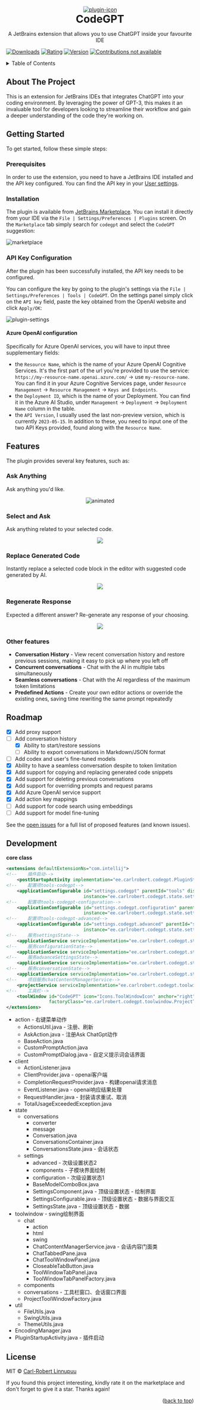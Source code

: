 <a name="readme-top"></a>

<br />
<div align="center">
  <a href="https://github.com/carlrobertoh/CodeGPT">
    <img alt="plugin-icon" src="docs/assets/icon.png">
  </a>
  <h1 style="margin: 0;" align="center">CodeGPT</h1>
  <p>
    A JetBrains extension that allows you to use ChatGPT inside your favourite IDE
  </p>
</div>

[![Downloads][downloads-shield]][plugin-repo]
[![Rating][Rating-shield]][plugin-repo]
[![Version][version-shield]][plugin-repo]
[![Contributions not available][contributions-not-available-svg]][contributions-not-available]

<!-- TABLE OF CONTENTS -->
<details>
  <summary>Table of Contents</summary>
  <ol>
    <li><a href="#about-the-project">About The Project</a></li>
    <li>
      <a href="#getting-started">Getting Started</a>
      <ul>
        <li><a href="#prerequisites">Prerequisites</a></li>
        <li><a href="#installation">Installation</a></li>
        <li><a href="#api-key-configuration">API Key Configuration</a></li>
      </ul>
    </li>
    <li><a href="#features">Features</a></li>
    <li><a href="#roadmap">Roadmap</a></li>
    <li><a href="#license">License</a></li>
  </ol>
</details>

## About The Project

This is an extension for JetBrains IDEs that integrates ChatGPT into your coding environment.
By leveraging the power of GPT-3, this makes it an invaluable tool for developers looking to streamline their workflow and gain a deeper understanding of the code they're working on.

## Getting Started

To get started, follow these simple steps:

### Prerequisites

In order to use the extension, you need to have a JetBrains IDE installed and the API key configured.
You can find the API key in your [User settings][api-key-url].

### Installation

The plugin is available from [JetBrains Marketplace][plugin-repo].
You can install it directly from your IDE via the `File | Settings/Preferences | Plugins` screen.
On the `Marketplace` tab simply search for `codegpt` and select the `CodeGPT` suggestion:

![marketplace][marketplace-img]

### API Key Configuration

After the plugin has been successfully installed, the API key needs to be configured.

You can configure the key by going to the plugin's settings via the `File | Settings/Preferences | Tools | CodeGPT`.
On the settings panel simply click on the `API key` field, paste the key obtained from the OpenAI website and click `Apply/OK`:

![plugin-settings][plugin-settings]

#### Azure OpenAI configuration
Specifically for Azure OpenAI services, you will have to input three supplementary fields:
* the `Resource Name`, which is the name of your Azure OpenAI Cognitive Services. It's the first part of the url you're provided to use the service: `https://my-resource-name.openai.azure.com/` -> use `my-resource-name`. You can find it in your Azure Cognitive Services page, under `Resource Management` -> `Resource Management` -> `Keys and Endpoints`.
* the `Deployment ID`, which is the name of your Deployment. You can find it in the Azure AI Studio, under `Management` -> `Deployment` -> `Deployment Name` column in the table.
* the `API Version`, I usually used the last non-preview version, which is currently `2023-05-15`. 
In addition to these, you need to input one of the two API Keys provided, found along with the `Resource Name`.

## Features

The plugin provides several key features, such as:

### Ask Anything

Ask anything you'd like.

<p align="center">
  <img src="docs/assets/gif/ask-anything.gif" alt="animated" />
</p>

### Select and Ask

Ask anything related to your selected code.

<p align="center">
  <img src="docs/assets/gif/custom-prompt.gif" />
</p>

### Replace Generated Code

Instantly replace a selected code block in the editor with suggested code generated by AI.

<p align="center">
  <img src="docs/assets/gif/replace-code.gif" />
</p>

### Regenerate Response

Expected a different answer? Re-generate any response of your choosing.

<p align="center">
  <img src="docs/assets/gif/regenerate.gif" />
</p>

### Other features

- **Conversation History** - View recent conversation history and restore previous sessions, making it easy to pick up where you left off
- **Concurrent conversations** - Chat with the AI in multiple tabs simultaneously
- **Seamless conversations** - Chat with the AI regardless of the maximum token limitations
- **Predefined Actions** - Create your own editor actions or override the existing ones, saving time rewriting the same prompt repeatedly

## Roadmap

- [x] Add proxy support
- [ ] Add conversation history
    - [x] Ability to start/restore sessions
    - [ ] Ability to export conversations in Markdown/JSON format
- [ ] Add codex and user's fine-tuned models
- [x] Ability to have a seamless conversation despite to token limitation
- [x] Add support for copying and replacing generated code snippets
- [x] Add support for deleting previous conversations  
- [x] Add support for overriding prompts and request params
- [x] Add Azure OpenAI service support
- [x] Add action key mappings
- [ ] Add support for code search using embeddings 
- [ ] Add support for model fine-tuning

See the [open issues][open-issues] for a full list of proposed features (and known issues).

## Development
**core class**

```xml
<extensions defaultExtensionNs="com.intellij">
<!--    插件启动-->
    <postStartupActivity implementation="ee.carlrobert.codegpt.PluginStartupActivity"/>
<!--    配置项tools-codegpt-->
    <applicationConfigurable id="settings.codegpt" parentId="tools" displayName="CodeGPT"
                             instance="ee.carlrobert.codegpt.state.settings.SettingsConfigurable"/>
<!--    配置项tools-codegpt-configuration-->
    <applicationConfigurable id="settings.codegpt.configuration" parentId="settings.codegpt" displayName="Configuration"
                             instance="ee.carlrobert.codegpt.state.settings.configuration.ConfigurationConfigurable"/>
<!--    配置项tools-codegpt-advanced-->
    <applicationConfigurable id="settings.codegpt.advanced" parentId="settings.codegpt" displayName="Advanced Settings"
                             instance="ee.carlrobert.codegpt.state.settings.advanced.AdvancedSettingsConfigurable"/>
<!--    服务settingsState-->
    <applicationService serviceImplementation="ee.carlrobert.codegpt.state.settings.SettingsState"/>
<!--    服务configurationState-->
    <applicationService serviceImplementation="ee.carlrobert.codegpt.state.settings.configuration.ConfigurationState"/>
<!--    服务advanceSettingsState-->
    <applicationService serviceImplementation="ee.carlrobert.codegpt.state.settings.advanced.AdvancedSettingsState"/>
<!--    服务conversationState-->
    <applicationService serviceImplementation="ee.carlrobert.codegpt.state.conversations.ConversationsState"/>
<!--    项目服务chatContentManagerService-->
    <projectService serviceImplementation="ee.carlrobert.codegpt.toolwindow.chat.ChatContentManagerService"/>
<!--    工具栏-->
    <toolWindow id="CodeGPT" icon="Icons.ToolWindowIcon" anchor="right"
                factoryClass="ee.carlrobert.codegpt.toolwindow.ProjectToolWindowFactory"/>
</extensions>
```





* action - 右键菜单动作
  * ActionsUtil.java - 注册、刷新
  * AskAction.java - 注册Ask ChatGpt动作
  * BaseAction.java 
  * CustomPromptAction.java 
  * CustomPromptDialog.java - 自定义提示词会话界面
* client
  * ActionListener.java 
  * ClientProvider.java - openai客户端
  * CompletionRequestProvider.java - 构建openai请求消息
  * EventListener.java - openai响应结果处理
  * RequestHandler.java - 封装请求重试、取消
  * TotalUsageExceededException.java
* state
  * conversations
    * converter
    * message
    * Conversation.java 
    * ConversationsContainer.java 
    * ConversationsState.java - 会话状态
  * settings
    * advanced - 次级设置状态2
    * components - 子模块界面绘制
    * configuration - 次级设置状态1
    * BaseModelComboBox.java 
    * SettingsComponent.java - 顶级设置状态 - 绘制界面
    * SettingsConfigurable.java - 顶级设置状态 - 数据与界面交互
    * SettingsState.java - 顶级设置状态 - 数据
* toolwindow - swing绘制界面
  * chat
    * action
    * html
    * swing
    * ChatContentManagerService.java - 会话内容门面类
    * ChatTabbedPane.java
    * ChatToolWindowPanel.java
    * CloseableTabButton.java
    * ToolWindowTabPanel.java
    * ToolWindowTabPanelFactory.java
  * components
  * conversations - 工具栏窗口、会话窗口界面
  * ProjectToolWindowFactory.java
* util
  * FileUtils.java 
  * SwingUtils.java 
  * ThemeUtils.java
* EncodingManager.java
* PluginStartupActivity.java - 插件启动

## License

MIT © [Carl-Robert Linnupuu][portfolio]

If you found this project interesting, kindly rate it on the marketplace and don't forget to give it a star. Thanks again!
<p align="right">(<a href="#readme-top">back to top</a>)</p>


<!-- MARKDOWN LINKS & IMAGES -->
<!-- https://www.markdownguide.org/basic-syntax/#reference-style-links -->

[downloads-shield]: https://img.shields.io/jetbrains/plugin/d/21056-codegpt
[version-shield]: https://img.shields.io/jetbrains/plugin/v/21056-codegpt?label=version
[rating-shield]: https://img.shields.io/jetbrains/plugin/r/rating/21056-codegpt
[contributions-not-available-svg]: https://img.shields.io/badge/Contributions-Currently%20Unavailable-yellow
[contributions-not-available]: #
[marketplace-img]: docs/assets/marketplace.png
[plugin-repo]: https://plugins.jetbrains.com/plugin/21056-codegpt
[plugin-settings]: docs/assets/plugin-settings.png
[open-issues]: https://github.com/carlrobertoh/CodeGPT/issues
[api-key-url]: https://platform.openai.com/account/api-keys
[portfolio]: https://carlrobert.ee
